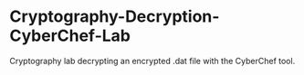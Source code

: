 # Cryptography-Decryption-CyberChef-Lab
Cryptography lab decrypting an encrypted .dat file with the CyberChef tool.
